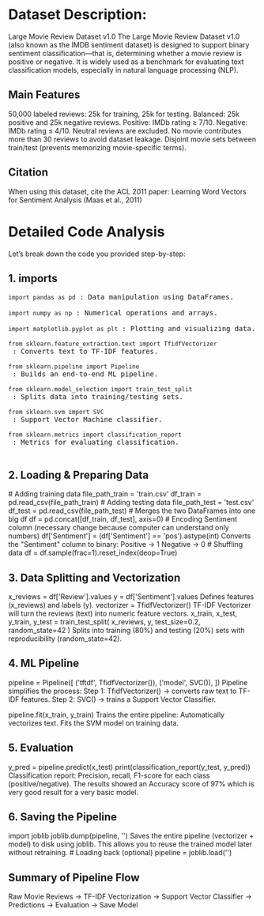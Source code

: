 # Dataset Description:
Large Movie Review Dataset v1.0
The Large Movie Review Dataset v1.0 (also known as the IMDB sentiment dataset) is designed to support binary sentiment classification—that is, determining whether a movie review is positive or negative. It is widely used as a benchmark for evaluating text classification models, especially in natural language processing (NLP).

<h2>Main Features</h2>
50,000 labeled reviews:
25k for training, 25k for testing.
Balanced: 25k positive and 25k negative reviews.
Positive: IMDb rating ≥ 7/10.
Negative: IMDb rating ≤ 4/10.
Neutral reviews are excluded.
No movie contributes more than 30 reviews to avoid dataset leakage.
Disjoint movie sets between train/test (prevents memorizing movie-specific terms).

<h2>Citation</h2>
When using this dataset, cite the ACL 2011 paper:
Learning Word Vectors for Sentiment Analysis
(Maas et al., 2011)

# Detailed Code Analysis
Let’s break down the code you provided step-by-step:
<h2>1. imports</h2>
<pre>
<code>import pandas as pd</code> : Data manipulation using DataFrames.<br>
<code>import numpy as np</code> : Numerical operations and arrays.<br>
<code>import matplotlib.pyplot as plt</code> : Plotting and visualizing data.<br>
<code>from sklearn.feature_extraction.text import TfidfVectorizer</code> : Converts text to TF-IDF features.<br>
<code>from sklearn.pipeline import Pipeline</code> : Builds an end-to-end ML pipeline.</code><br>
<code>from sklearn.model_selection import train_test_split</code> : Splits data into training/testing sets.<br>
<code>from sklearn.svm import SVC</code> : Support Vector Machine classifier.<br>
<code>from sklearn.metrics import classification_report</code> : Metrics for evaluating classification.<br>
</pre>
<h2>2. Loading & Preparing Data</h2>
# Adding training data
file_path_train = 'train.csv'
df_train = pd.read_csv(file_path_train)
# Adding testing data
file_path_test = 'test.csv'
df_test = pd.read_csv(file_path_test)
# Merges the two DataFrames into one big df
df = pd.concat([df_train, df_test], axis=0)
# Encoding Sentiment column (necessary change because computer can understand only numbers)
df['Sentiment'] = (df['Sentiment'] == 'pos').astype(int)
Converts the "Sentiment" column to binary:
Positive → 1
Negative → 0
# Shuffling data
df = df.sample(frac=1).reset_index(deop=True)
<h2>3. Data Splitting and Vectorization</h2>
x_reviews = df['Review'].values
y = df['Sentiment'].values
Defines features (x_reviews) and labels (y).
vectorizer = TfidfVectorizer()
TF-IDF Vectorizer will turn the reviews (text) into numeric feature vectors.
x_train, x_test, y_train, y_test = train_test_split(
    x_reviews, y, test_size=0.2, random_state=42
)
Splits into training (80%) and testing (20%) sets with reproducibility (random_state=42).
<h2>4. ML Pipeline</h2>
pipeline = Pipeline([
    ('tftdf', TfidfVectorizer()),
    ('model', SVC()),
])
Pipeline simplifies the process:
Step 1: TfidfVectorizer() → converts raw text to TF-IDF features.
Step 2: SVC() → trains a Support Vector Classifier.

pipeline.fit(x_train, y_train)
Trains the entire pipeline:
Automatically vectorizes text.
Fits the SVM model on training data.
<h2>5. Evaluation</h2>
y_pred = pipeline.predict(x_test)
print(classification_report(y_test, y_pred))
Classification report: Precision, recall, F1-score for each class (positive/negative).
The results showed an Accuracy score of 97% which is very good result for a very basic model.
<h2>6. Saving the Pipeline</h2>
import joblib
joblib.dump(pipeline, '')
Saves the entire pipeline (vectorizer + model) to disk using joblib.
This allows you to reuse the trained model later without retraining.
# Loading back (optional)
pipeline = joblib.load('')
<h2>Summary of Pipeline Flow</h2>
Raw Movie Reviews → TF-IDF Vectorization → Support Vector Classifier → Predictions → Evaluation → Save Model
